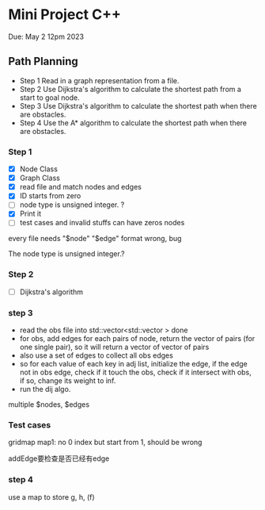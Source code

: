 # Mini Project C++
Due: May 2 12pm 2023

## Path Planning

- Step 1 Read in a graph representation from a file.
- Step 2 Use Dijkstra's algorithm to calculate the shortest path from a start to goal node.
- Step 3 Use Dijkstra's algorithm to calculate the shortest path when there are obstacles.
- Step 4 Use the A* algorithm to calculate the shortest path when there are obstacles.

### Step 1

- [x] Node Class
- [x] Graph Class
- [x] read file and match nodes and edges
- [x] ID starts from zero
- [ ] node type is unsigned integer. ?
- [x] Print it
- [ ] test cases and invalid stuffs
can have zeros nodes

every file needs "$node" "$edge"
format wrong, bug

 The node type is unsigned integer.?
### Step 2

- [ ] Dijkstra's algorithm

### step 3
- read the obs file into std::vector<std::vector<Node> > done
- for obs, add edges for each pairs of node, return the vector of pairs (for one single pair), so it will return a vector of vector of pairs
- also use a set of edges to collect all obs edges
- so for each value of each key in adj list, initialize the edge, if the edge not in obs edge, check if it touch the obs, check if it intersect with obs, if so, change its weight to inf.
- run the dij algo.



multiple $nodes, $edges


### Test cases

gridmap
map1: no 0 index but start from 1, should be wrong


addEdge要检查是否已经有edge

### step 4

use a map to store g, h, (f)